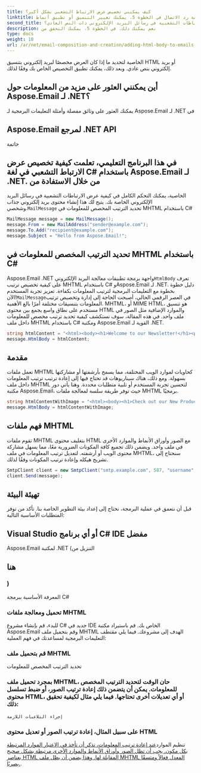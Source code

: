 ```yaml
---
title: كيف يمكنني تخصيص عرض الارتباط التشعبي بشكل أكبر؟
linktitle: يمكنك تخصيص عرض الارتباط التشعبي بشكل أكبر عن طريق تعديل وظيفة رد الاتصال في الخطوة 5. يمكنك تغيير التنسيق أو تطبيق أنماط CSS أو حتى إنشاء هياكل HTML معقدة لعرض الارتباطات التشعبية.
second_title: هل يمكنني تخصيص الارتباطات التشعبية في رسائل البريد الإلكتروني ذات النص العادي؟
description: نعم يمكنك ذلك. في الخطوة 5، يمكنك التحقق من
type: docs
weight: 18
url: /ar/net/email-composition-and-creation/adding-html-body-to-emails-csharp-example/
---
```


الخاصية لتحديد ما إذا كان العرض مخصصًا لبريد إلكتروني بتنسيق HTML أو بريد إلكتروني بنص عادي. وبعد ذلك، يمكنك تطبيق التخصيص الخاص بك وفقًا لذلك.

## أين يمكنني العثور على مزيد من المعلومات حول Aspose.Email لـ .NET؟

 يمكنك العثور على وثائق مفصلة وأمثلة التعليمات البرمجية لـ Aspose.Email لـ .NET في

## Aspose.Email لمرجع .NET API

خاتمة

##  في هذا البرنامج التعليمي، تعلمت كيفية تخصيص عرض الارتباط التشعبي في لغة C# باستخدام Aspose.Email لـ .NET. من خلال الاستفادة من

 الخاصية، يمكنك التحكم الكامل في كيفية عرض الارتباطات التشعبية في رسائل البريد الإلكتروني الخاصة بك. يتيح لك هذا إنشاء محتوى بريد إلكتروني جذاب وشخصي.`MailMessage` تحديد الترتيب المخصص للمعلومات في MHTML باستخدام C#

```csharp
MailMessage message = new MailMessage();
message.From = new MailAddress("sender@example.com");
message.To.Add("recipient@example.com");
message.Subject = "Hello from Aspose.Email!";
```

##  تحديد الترتيب المخصص للمعلومات في MHTML باستخدام C#

 Aspose.Email .NET واجهة برمجة تطبيقات معالجة البريد الإلكتروني`HtmlBody` تعرف على كيفية تخصيص ترتيب MHTML باستخدام C# وAspose.Email لـ .NET. دليل خطوة بخطوة مع التعليمات البرمجية لترتيب المعلومات بكفاءة. تعزيز تجربة المستخدم الآن!`MailMessage`في العصر الرقمي الحالي، أصبحت الحاجة إلى إدارة وتخصيص ترتيب المعلومات بتنسيقات مختلفة أمرًا بالغ الأهمية. MHTML، أو MIME HTML، هو تنسيق مستخدم على نطاق واسع يجمع بين محتوى HTML والموارد الإضافية مثل الصور في ملف واحد. في هذه المقالة، سوف نستكشف كيفية تحديد ترتيب مخصص للمعلومات داخل ملف MHTML باستخدام C# ومكتبة Aspose.Email القوية لـ .NET.

```csharp
string htmlContent = "<html><body><h1>Welcome to our Newsletter!</h1><p>This is a sample HTML email body.</p></body></html>";
message.HtmlBody = htmlContent;
```

## مقدمة

تعمل ملفات MHTML كحاويات لموارد الويب المختلفة، مما يسمح بأرشفتها أو مشاركتها بسهولة. ومع ذلك، هناك سيناريوهات قد تحتاج فيها إلى إعادة ترتيب ترتيب المعلومات داخل ملف MHTML لتحسين تجربة المستخدم أو تلبية متطلبات محددة. وهنا يأتي دور مكتبة Aspose.Email، حيث توفر طريقة سلسة لمعالجة ملفات MHTML برمجيًا.

```csharp
string htmlContentWithImage = "<html><body><h1>Check out our New Product!</h1><img src='data:image/jpeg;base64,/9j...'></body></html>";
message.HtmlBody = htmlContentWithImage;
```

## فهم ملفات MHTML

تقوم ملفات MHTML بتغليف محتوى HTML مع الصور وأوراق الأنماط والموارد الأخرى في ملف واحد. ويضمن ذلك تجميع كافة المكونات الضرورية معًا، مما يسهل مشاركة محتوى الويب أو أرشفته. لتعديل ترتيب المعلومات في ملف MHTML، سنحتاج إلى تشريح هيكله وإعادة ترتيب المكونات وفقًا لذلك.

```csharp
SmtpClient client = new SmtpClient("smtp.example.com", 587, "username", "password");
client.Send(message);
```

## تهيئة البيئة

قبل أن نتعمق في عملية البرمجة، نحتاج إلى إعداد بيئة التطوير الخاصة بنا. تأكد من توفر المتطلبات الأساسية التالية:

## Visual Studio أو أي برنامج C# IDE مفضل

 Aspose.Email لمكتبة .NET (التنزيل من

## هنا

### )
   المعرفة الأساسية ببرمجة C#

### تحميل ومعالجة ملفات MHTML
   للبدء، قم بإنشاء مشروع C# جديد في IDE الخاص بك. قم باستيراد مكتبة Aspose.Email وقم بتحميل ملف MHTML الهدف إلى مشروعك. فيما يلي مقتطف التعليمات البرمجية لمساعدتك في فهم العملية:

###  قم بتحميل ملف MHTML
   تحديد الترتيب المخصص للمعلومات

### بمجرد تحميل ملف MHTML، حان الوقت لتحديد الترتيب المخصص للمعلومات. يمكن أن يتضمن ذلك إعادة ترتيب الصور، أو ضبط تسلسل محتوى HTML، أو أي تعديلات أخرى تحتاجها. فيما يلي مثال لكيفية تحقيق ذلك:
    إجراء التلاعبات اللازمة

###  على سبيل المثال، إعادة ترتيب الصور أو تعديل محتوى HTML
   تنظيم الموارد[عند إعادة ترتيب المعلومات، تذكر أن تأخذ في الاعتبار الموارد المرتبطة بكل مكون. يجب أن تظل الصور وأوراق الأنماط والموارد الأخرى مرتبطة بشكل صحيح بعناصر HTML المقابلة لها. وهذا يضمن أن يظل ملف MHTML المعدل فعالاً ومتسقًا بصريًا.](https://reference.aspose.com/email/net/).
